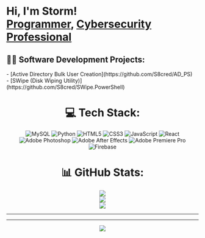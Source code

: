 <h1>Hi, I'm Storm! <br/><a href="https://github.com/S8cred">Programmer</a>, <a href="https://www.linkedin.com/in/St0rm/">Cybersecurity Professional</a>

<h2>👩‍💻 Software Development Projects:</h2>
- [Active Directory Bulk User Creation](https://github.com/S8cred/AD_PS) <br/>
- [SWipe (Disk Wiping Utility)](https://github.com/S8cred/SWipe.PowerShell)

<div align="center">

# 💻 Tech Stack:
 ![MySQL](https://img.shields.io/badge/mysql-%2300f.svg?style=for-the-badge&logo=mysql&logoColor=white)
 ![Python](https://img.shields.io/badge/python-3670A0?style=for-the-badge&logo=python&logoColor=ffdd54)
 ![HTML5](https://img.shields.io/badge/html5-%23E34F26.svg?style=for-the-badge&logo=html5&logoColor=white) 
 ![CSS3](https://img.shields.io/badge/css3-%231572B6.svg?style=for-the-badge&logo=css3&logoColor=white) 
 ![JavaScript](https://img.shields.io/badge/javascript-%23323330.svg?style=for-the-badge&logo=javascript&logoColor=%23F7DF1E) 
 ![React](https://img.shields.io/badge/react-%2320232a.svg?style=for-the-badge&logo=react&logoColor=%2361DAFB)
 ![Adobe Photoshop](https://img.shields.io/badge/adobephotoshop-%2331A8FF.svg?style=for-the-badge&logo=adobephotoshop&logoColor=white)
 ![Adobe After Effects](https://img.shields.io/badge/Adobe%20After%20Effects-9999FF.svg?style=for-the-badge&logo=Adobe%20After%20Effects&logoColor=white) 
 ![Adobe Premiere Pro](https://img.shields.io/badge/Adobe%20Premiere%20Pro-9999FF.svg?style=for-the-badge&logo=Adobe%20Premiere%20Pro&logoColor=white)
 ![Firebase](https://img.shields.io/badge/firebase-%23039BE5.svg?style=for-the-badge&logo=firebase)
</div>  

<div align="center">

# 📊 GitHub Stats:
![](https://github-readme-stats.vercel.app/api?username=Shdowz&theme=react&hide_border=true&include_all_commits=true&count_private=true)<br/>
![](https://github-readme-streak-stats.herokuapp.com/?user=Shdowz&theme=react&hide_border=true)<br/>
![](https://github-readme-stats.vercel.app/api/top-langs/?username=Shdowz&theme=react&hide_border=true&include_all_commits=true&count_private=true&layout=compact)

</div>  

---
 

---

<div align="center">

[![](https://visitcount.itsvg.in/api?id=Shdowz&icon=2&color=1)](https://visitcount.itsvg.in)

</div>  
